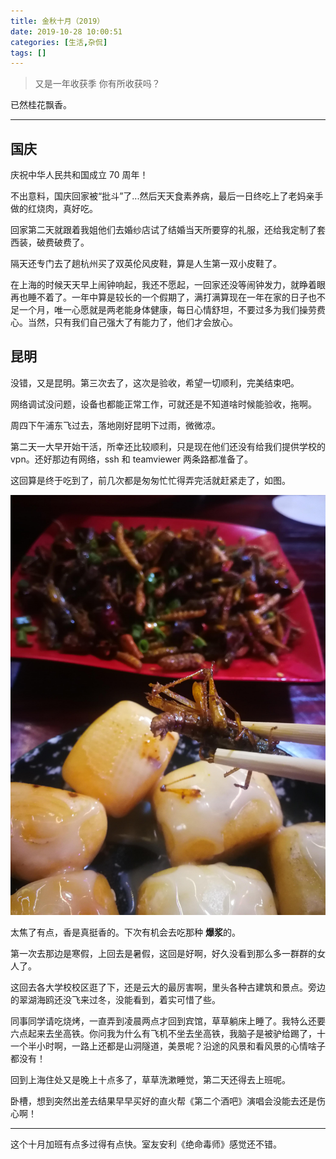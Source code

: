 ```yaml
---
title: 金秋十月（2019）
date: 2019-10-28 10:00:51
categories: [生活,杂侃]
tags: []
---
```


> 又是一年收获季 你有所收获吗？

已然桂花飘香。

---

## 国庆
庆祝中华人民共和国成立 70 周年！

不出意料，国庆回家被“批斗”了...然后天天食素养病，最后一日终吃上了老妈亲手做的红烧肉，真好吃。

回家第二天就跟着我姐他们去婚纱店试了结婚当天所要穿的礼服，还给我定制了套西装，破费破费了。

隔天还专门去了趟杭州买了双英伦风皮鞋，算是人生第一双小皮鞋了。

在上海的时候天天早上闹钟响起，我还不愿起，一回家还没等闹钟发力，就睁着眼再也睡不着了。一年中算是较长的一个假期了，满打满算现在一年在家的日子也不足一个月，唯一心愿就是两老能身体健康，每日心情舒坦，不要过多为我们操劳费心。当然，只有我们自己强大了有能力了，他们才会放心。

## 昆明
没错，又是昆明。第三次去了，这次是验收，希望一切顺利，完美结束吧。

网络调试没问题，设备也都能正常工作，可就还是不知道啥时候能验收，拖啊。

周四下午浦东飞过去，落地刚好昆明下过雨，微微凉。

第二天一大早开始干活，所幸还比较顺利，只是现在他们还没有给我们提供学校的 vpn。还好那边有网络，ssh 和 teamviewer 两条路都准备了。

这回算是终于吃到了，前几次都是匆匆忙忙得弄完活就赶紧走了，如图。

![昆明炸虫子](https://raw.githubusercontent.com/Folgerjun/materials/master/blog/img/insect.jpg)

太焦了有点，香是真挺香的。下次有机会去吃那种 **爆浆**的。

第一次去那边是寒假，上回去是暑假，这回是好啊，好久没看到那么多一群群的女人了。

这回去各大学校校区逛了下，还是云大的最厉害啊，里头各种古建筑和景点。旁边的翠湖海鸥还没飞来过冬，没能看到，着实可惜了些。

同事同学请吃烧烤，一直弄到凌晨两点才回到宾馆，草草躺床上睡了。我特么还要六点起来去坐高铁。你问我为什么有飞机不坐去坐高铁，我脑子是被驴给踢了，十一个半小时啊，一路上还都是山洞隧道，美景呢？沿途的风景和看风景的心情啥子都没有！

回到上海住处又是晚上十点多了，草草洗漱睡觉，第二天还得去上班呢。

卧槽，想到突然出差去结果早早买好的直火帮《第二个酒吧》演唱会没能去还是伤心啊！

---

这个十月加班有点多过得有点快。室友安利《绝命毒师》感觉还不错。